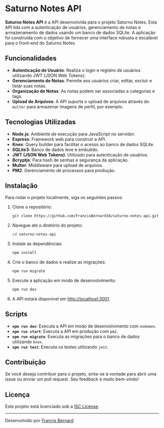 # Saturno Notes API

**Saturno Notes API** é a API desenvolvida para o projeto Saturno Notes. Esta API lida com a autenticação de usuários, gerenciamento de notas e armazenamento de dados usando um banco de dados SQLite. A aplicação foi construída com o objetivo de fornecer uma interface robusta e escalável para o front-end do Saturno Notes.

## Funcionalidades

- **Autenticação de Usuário**: Realiza o login e registro de usuários utilizando JWT (JSON Web Tokens).
- **Gerenciamento de Notas**: Permite aos usuários criar, editar, excluir e listar suas notas.
- **Organização de Notas**: As notas podem ser associadas a categorias e tags.
- **Upload de Arquivos**: A API suporta o upload de arquivos através do `multer` para armazenar imagens de perfil, por exemplo.

## Tecnologias Utilizadas

- **Node.js**: Ambiente de execução para JavaScript no servidor.
- **Express**: Framework web para construir a API.
- **Knex**: Query builder para facilitar o acesso ao banco de dados SQLite.
- **SQLite3**: Banco de dados leve e embutido.
- **JWT (JSON Web Tokens)**: Utilizado para autenticação de usuários.
- **Bcryptjs**: Para hash de senhas e segurança da aplicação.
- **Multer**: Middleware para upload de arquivos.
- **PM2**: Gerenciamento de processos para produção.

## Instalação

Para rodar o projeto localmente, siga os seguintes passos:

1. Clone o repositório:

   ```bash
   git clone https://github.com/FrancisBernard34/saturno-notes-api.git
   ```

2. Navegue até o diretório do projeto:

   ```bash
   cd saturno-notes-api
   ```

3. Instale as dependências:

   ```bash
   npm install
   ```

4. Crie o banco de dados e realize as migrações:

   ```bash
   npm run migrate
   ```

5. Execute a aplicação em modo de desenvolvimento:

   ```bash
   npm run dev
   ```

6. A API estará disponível em [http://localhost:3001](http://localhost:3001).

## Scripts

- **`npm run dev`**: Executa a API em modo de desenvolvimento com `nodemon`.
- **`npm run start`**: Executa a API em produção com `pm2`.
- **`npm run migrate`**: Executa as migrações para o banco de dados utilizando `knex`.
- **`npm run test`**: Executa os testes utilizando `jest`.

## Contribuição

Se você deseja contribuir para o projeto, sinta-se à vontade para abrir uma issue ou enviar um pull request. Seu feedback é muito bem-vindo!

## Licença

Este projeto está licenciado sob a [ISC License](LICENSE).

---

Desenvolvido por [Francis Bernard](https://github.com/FrancisBernard34)
